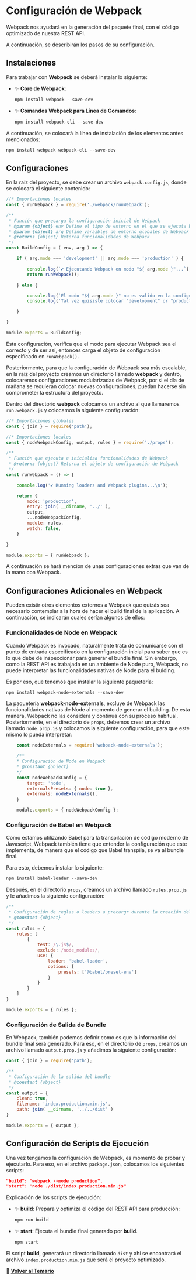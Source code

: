 # **Configuración de Webpack**

Webpack nos ayudará en la generación del paquete final, con el código optimizado de nuestra REST API. 

A continuación, se describirán los pasos de su configuración.

## **Instalaciones**

Para trabajar con **Webpack** se deberá instalar lo siguiente:

- ✨ **Core de Webpack**:

    ```powershell
    npm install webpack --save-dev
    ```

- ✨ **Comandos Webpack para Línea de Comandos**:

    ```powershell
    npm install webpack-cli --save-dev
    ```

A continuación, se colocará la línea de instalación de los elementos antes mencionados:

```powershell
npm install webpack webpack-cli --save-dev
```

## **Configuraciones**

En la raíz del proyecto, se debe crear un archivo `webpack.config.js`, donde se colocará el siguiente contenido:

```js
//* Importaciones locales
const { runWebpack } = require('./webpack/runWebpack');

/**
 * Función que precarga la configuración inicial de Webpack
 * @param {object} env Define el tipo de entorno en el que se ejecuta Webpack
 * @param {object} arg Define varaibles de entorno globales de Webpack
 * @returns {object} Retorna funcionalidades de Webpack
 */
const BuildConfig = ( env, arg ) => {

    if ( arg.mode === 'development' || arg.mode === 'production' ) {

        console.log(`✔ Ejecutando Webpack en modo "${ arg.mode }"...`);
        return runWebpack();

    } else {

        console.log(`El modo "${ arg.mode }" no es valido en la configuracion de Webpack.\n`);
        console.log('Tal vez quisiste colocar "development" or "production" ?\n');

    }

}

module.exports = BuildConfig;
```

Esta configuración, verifíca que el modo para ejecutar Webpack sea el correcto y de ser así, entonces carga el objeto de configuración especifícado en `runWebpack()`.

Posteriormente, para que la configuración de Webpack sea más escalable, en la raíz del proyecto creamos un directorio llamado **webpack** y dentro, colocaremos configuraciones modularizadas de Webpack, por si el día de mañana se requieran colocar nuevas configuraciones, puedan hacerse sin comprometer la estructura del proyecto.

Dentro del directorio **webpack** colocamos un archivo al que llamaremos `run.webpack.js` y colocamos la siguiente configuración:

```js
//* Importaciones globales
const { join } = require('path');

//* Importaciones locales
const { nodeWebpackConfig, output, rules } = require('./props');

/**
 * Función que ejecuta e inicializa funcionalidades de Webpack
 * @returns {object} Retorna el objeto de configuración de Webpack
 */
const runWebpack = () => {

    console.log('✔ Running loaders and Webpack plugins...\n');

    return {
        mode: 'production',
        entry: join( __dirname, '../' ),
        output,
        ...nodeWebpackConfig,
        module: rules,
        watch: false,
    }

}

module.exports = { runWebpack };
```

A continuación se hará mención de unas configuraciones extras que van de la mano con Webpack.

## **Configuraciones Adicionales en Webpack**

Pueden existir otros elementos externos a Webpack que quizás sea necesario contemplar a la hora de hacer el build final de la aplicación. A continuación, se índicarán cuales serían algunos de ellos:

### **Funcionalidades de Node en Webpack**

Cuando Webpack es invocado, naturalmente trata de comunicarse con el punto de entrada especificado en la configuración inicial para saber que es lo que debe de inspeccionar para generar el bundle final. Sin embargo, como la REST API es trabajada en un ambiente de Node puro, Webpack, no puede interpretar las funcionalidades nativas de Node para el bulding.

Es por eso, que tenemos que instalar la siguiente paquetería:

```powershell
npm install webpack-node-externals --save-dev
```

La paquetería **webpack-node-externals**, excluye de Webpack las funcionalidades nativas de Node al momento de generar el building. De esta manera, Webpack no las considera y continua con su proceso habitual. Posteriormente, en el directorio de `props`, debemos crear un archivo llamado `node.prop.js` y colocamos la siguiente configuración, para que este mismo lo pueda interpretar:

```js
    const nodeExternals = require('webpack-node-externals');

    /**
    * Configuración de Node en Webpack
    * @constant {object}
    */
    const nodeWebpackConfig = {
        target: 'node',
        externalsPresets: { node: true },
        externals: nodeExternals(),
    }

    module.exports = { nodeWebpackConfig };
```

### **Configuración de Babel en Webpack**

Como estamos utilizando Babel para la transpilación de código moderno de Javascript, Webpack también tiene que entender la configuración que este implementa, de manera que el código que Babel transpila, se va al bundle final.

Para esto, debemos instalar lo siguiente:

```powershell
npm install babel-loader --save-dev
```

Después, en el directorio `props`, creamos un archivo llamado `rules.prop.js` y le añadimos la siguiente configuración:

```js
/**
 * Configuración de reglas o loaders a precargr durante la creación del bundle
 * @constant {object}
 */
const rules = {
    rules: [
        {
            test: /\.js$/, 
            exclude: /node_modules/, 
            use: {
                loader: 'babel-loader',
                options: {
                    presets: ['@babel/preset-env']
                }
            }
        }
    ]
}

module.exports = { rules };
```

### **Configuración de Salida de Bundle**

En Webpack, también podemos definir como es que la información del bundle final será generado. Para eso, en el directorio de `props`, creamos un archivo llamado `output.prop.js` y añadimos la siguiente configuración:

```js
const { join } = require('path');

/**
 * Configuración de la salida del bundle
 * @constant {object}
 */
const output = {
    clean: true,
    filename: 'index.production.min.js',
    path: join( __dirname, '../../dist' )
}

module.exports = { output };
```

## **Configuración de Scripts de Ejecución**

Una vez tengamos la configuración de Webpack, es momento de probar y ejecutarlo. Para eso, en el archivo `package.json`, colocamos los siguientes scripts:

```json
"build": "webpack --mode production",
"start": "node ./dist/index.production.min.js"
```

Explicación de los scripts de ejecución:

- ✨ **build**: Prepara y optimiza el código del REST API para producción:

    ```sh
    npm run build
    ```

- ✨ **start**: Ejecuta el bundle final generado por **build**.

    ```sh
    npm start
    ```

El script **build**, generará un directorio llamado `dist` y ahí se encontrará el archivo `index.production.min.js` que será el proyecto optimizado.

📌 **[Volver al Temario](./index.md)**